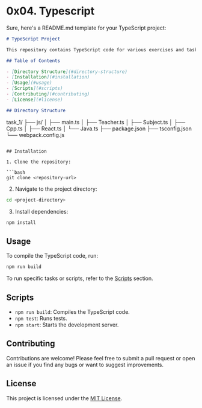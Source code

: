 # 0x04. Typescript
Sure, here's a README.md template for your TypeScript project:

```markdown
# TypeScript Project

This repository contains TypeScript code for various exercises and tasks related to TypeScript.

## Table of Contents

- [Directory Structure](#directory-structure)
- [Installation](#installation)
- [Usage](#usage)
- [Scripts](#scripts)
- [Contributing](#contributing)
- [License](#license)

## Directory Structure

```
task_1/
├── js/
│   ├── main.ts
│   ├── Teacher.ts
│   ├── Subject.ts
│   ├── Cpp.ts
│   ├── React.ts
│   └── Java.ts
├── package.json
├── tsconfig.json
└── webpack.config.js
```

## Installation

1. Clone the repository:

```bash
git clone <repository-url>
```

2. Navigate to the project directory:

```bash
cd <project-directory>
```

3. Install dependencies:

```bash
npm install
```

## Usage

To compile the TypeScript code, run:

```bash
npm run build
```

To run specific tasks or scripts, refer to the [Scripts](#scripts) section.

## Scripts

- `npm run build`: Compiles the TypeScript code.
- `npm test`: Runs tests.
- `npm start`: Starts the development server.

## Contributing

Contributions are welcome! Please feel free to submit a pull request or open an issue if you find any bugs or want to suggest improvements.

## License

This project is licensed under the [MIT License](LICENSE).
```
